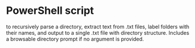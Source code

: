 # PowerShell script
  to recursively parse a directory, extract text from .txt files,
  label folders with their names, and output to a single .txt file with directory structure.
  Includes a browsable directory prompt if no argument is provided.
